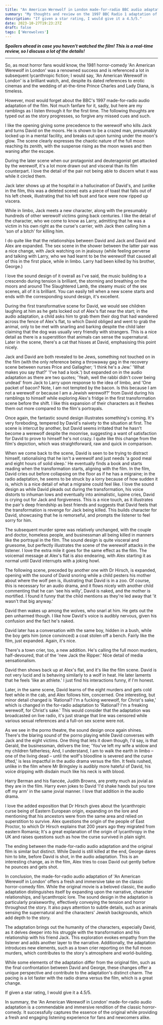 ```yaml
---
title: "An American Werewolf in London made-for-radio BBC audio adaptation"
summary: "My thoughts and review on the 1997 BBC Radio 1 adaptation of An American Werewolf in London."
description: "If given a star rating, I would give it a 4.5/5."
date: 2023-10-27T19:23:27Z
draft: false
tags: ['Werewolves']
---
```


***Spoilers ahead in case you haven't watched the film! This is a real-time review, so I discuss a lot of the details!***

---

So, as most horror fans would know, the 1981 horror-comedy 'An American Werewolf in London' was a renowned success and is referenced a lot in subsequent lycanthropic fiction; I would say, 'An American Werewolf in London' is a brilliant watch, and, despite its dated references to erotic cinemas and the wedding of at-the-time Prince Charles and Lady Diana, is timeless.

However, most would forget about the BBC's 1997 made-for-radio audio adaptation of the film. Not much fanfare for it, sadly, but here are my ramblings as I listen through it for the first time. The following thoughts are typed out as the story progresses, so forgive any missed cues and such.

I like the opening giving some precedence to the werewolf who kills Jack and turns David on the moors. He is shown to be a crazed man, presumably locked up in a mental facility, and breaks out upon turning under the moon's glow. The scene clearly expresses the chaotic nature of the full moon reaching its zenith, with the suspense rising as the moon waxes and then waning after the escape.

During the later scene when our protagonist and deuteragonist get attacked by the werewolf, it's a lot more drawn out and visceral than its film counterpart. I love the detail of the pair not being able to discern what it was while it circled them.

Jack later shows up at the hospital in a hallucination of David's, and (unlike in the film, this was a deleted scene) eats a piece of toast that falls out of his left cheek, illustrating that his left bust and face were now ripped up viscera.

While in limbo, Jack meets a new character, along with the presumably hundreds of other werewolf victims going back centuries. I like the detail of the character, who we come to know as Larry, admitting that he was a victim in his own right as the curse's carrier, with Jack then calling him a 'son of a bitch' for killing him.

I do quite like that the relationships between David and Jack and David and Alex are expanded. The sex scene in the shower between the latter pair was a nice change, with Jack watching on in jealousy (while feeling perverse and talking with Larry, who we had learnt to be the werewolf that caused all of this in the first place, while in limbo. Larry had been killed by his brother, George.)

I love the sound design of it overall as I've said, the music building to a crescendo during tension is brilliant, the storming and breathing on the moors and around The Slaughtered Lamb, the steamy music of the sex scenes, all of it is brilliant. You can easily tell when a new scene starts and ends with the corresponding sound design, it's excellent.

During the first transformative scene for David, we would see children laughing at him as he gets locked out of Alex's flat near the start; in the audio adaptation, a child asks him to grab them their dog that had wandered across the fence of Alex's flat, to which David obliged and went to grab the animal, only to be met with snarling and barking despite the child later claiming that the dog was usually very friendly with strangers. This is a nice detail as there is a superstition that animals can sense the supernatural. Later in the scene, there's a cat that hisses at David, emphasising this point nicely.

Jack and David are both revealed to be Jews, something not touched on in the film (with the only reference being a throwaway gag in the recovery scene between nurses Price and Gallagher; 'I think he's a Jew.' 'What makes you say that?' 'I've had a look.') but expanded on in the audio adaptation as there are two quotes; 'Yeah, well the rabbi didn't cover being undead' from Jack to Larry upon response to the idea of limbo, and 'One packet of bacon? Note, I am not tempted by the bacon. Is this because I am not a werewolf or because I am a Jewish werewolf?' from David during his ramblings to himself while exploring Alex's fridge in the first transformation scene before the shift. I like this expansion of their characters as it fleshes them out more compared to the film's portrayals.

Once again, the fantastic sound design illustrates something's coming. It's very foreboding, tempered by David's naivety to the situation at first. The scene is intercut by another, but David seems irritated that he hasn't become a werewolf despite the moonrise, suggesting a want of satisfaction for David to prove to himself he's not crazy. I quite like this change from the film's depiction, which was straightforward, raw and quick in comparison.

When we come back to the scene, David is seen to be trying to distract himself, rationalising that he isn't a werewolf and just needs 'a good meal and eight hours of solid sleep.' He eventually finds a book and starts reading when the transformation starts, aligning with the film. In the film, David cries out before collapsing on the floor as if he has a migraine; in the radio adaptation, he seems to be struck by a lorry because of how sudden it is, which is a nice detail of what a migraine could feel like. I love the sound design as while David pleads out during the transformation, his voice distorts to inhuman lows and eventually into animalistic, lupine cries, David is crying out for Jack and forgiveness. This is a nice touch, as it illustrates the pair's deep friendship as best friends and suggests that David feels that the transformation is revenge for Jack being killed. This builds character for David, showcasing that he is remorseful, and prompts the listener to feel sorry for him.

The subsequent murder spree was relatively unchanged, with the couple and doctor, homeless people, and businessman all being killed in manners like the portrayal in the film. The sound design is quite visceral and gruesome, but perfectly illustrates the scene of the werewolf attacks in the listener. I love the extra mile it goes for the same effect as the film. The voicemail message at Alex's flat is also endearing, with Alex starting it as normal until David interrupts with a joking howl.

The following scene, preceded by another one with Dr Hirsch, is expanded, opening with the sound of David snoring while a child pesters his mother about where the wolf pen is, illustrating that David is in a zoo. Of course, this is necessary for an audio drama, and it flows nicely with another child commenting that he can 'see his willy', David is naked, and the mother is mortified. I found it funny that the child mentions as they're led away that 'it wasn't that big anyway.'

David then wakes up among the wolves, who snarl at him. He gets out the pen unharmed though. I like how David's voice is audibly nervous, given his confusion and the fact he's naked.

David later has a conversation with the same boy, hidden in a bush, while the boy gets him (once convinced) a coat stolen off a bench. Fairly like the film, just expanded. Again, it's nice.

There's a town crier, too, a new addition. He's calling the full moon murders, half-devoured, that of the 'new Jack the Ripper.' Nice detail of media sensationalism.

David then shows back up at Alex's flat, and it's like the film scene. David is not very lucid and is behaving similarly to a wolf in heat. He later laments that he feels 'like an athlete.' I just find his interactions funny, if I'm honest.

Later, in the same scene, David learns of the eight murders and gets cold feet while in the cab, and Alex follows him, concerned. One interesting, but minor detail changed is 'Rational? I'm a fucking werewolf, for Christ's sake,' which is changed in the for-radio adaptation to 'Rational? I'm a freaking werewolf, for Christ's sake.' This would consider that the adaptation was broadcasted on live radio, it's just strange that line was censored while various sexual references and a full-on sex scene were not.

As we see in the porno theatre, the sound design once again shines. There's the blaring sound of the porno playing while David converses with Jack and the eight victims. One thing that lets it down though, I'd say, is that Gerald, the businessman, delivers the line; 'You've left my wife a widow and my children fatherless; And, I understand, I am to walk the earth in limbo – one of the living dead – until the wolf's bloodline is severed and the curse lifted,' is less impactful in the audio drama versus the film. It feels rushed, unlike in the film where Mr Bringsley is audibly more hateful of David, his voice dripping with disdain much like his neck is with blood.

Harry Berman and his fiancée, Judith Browns, are pretty much as jovial as they are in the film. Harry even jokes to David 'I'd shake hands but you tore off my arm' in the same jovial manner. I love that addition in the audio drama.

I love the added exposition that Dr Hirsch gives about the lycanthropic curse being of Eastern European origin, expanding on the lore and mentioning that his ancestors were from the same area and relied on superstition to survive. Alex questions the origin of the people of East Proctor, to which Dr Hirsch explains that 200 years ago they migrated from eastern Romania; It's a great explanation of the origin of lycanthropy in the UK and raises questions such as how the curse survived in plain sight.

The ending between the made-for-radio audio adaptation and the original film is similar but distinct. While David is still killed at the end, George dares him to bite, before David is shot, in the audio adaptation. This is an interesting change, as in the film, Alex tries to coax David out gently before he pounces and gets shot.

In conclusion, the made-for-radio audio adaptation of 'An American Werewolf in London' offers a fresh and immersive take on the classic horror-comedy film. While the original movie is a beloved classic, the audio adaptation distinguishes itself by expanding upon the narrative, character relationships, and lycanthropic lore. The sound design in the adaptation is particularly praiseworthy, effectively conveying the tension and horror throughout the story. It also pays attention to subtle details, such as animals sensing the supernatural and the characters' Jewish backgrounds, which add depth to the story.

The adaptation brings out the humanity of the characters, especially David, as it delves deeper into his struggle with the transformation and his relationship with his friend Jack. This exploration evokes empathy from the listener and adds another layer to the narrative. Additionally, the adaptation introduces new elements, such as a town crier reporting on the full moon murders, which contributes to the story's atmosphere and world-building.

While some elements of the adaptation differ from the original film, such as the final confrontation between David and George, these changes offer a unique perspective and contribute to the adaptation's distinct charm. The pacing is a lot faster with the radio drama versus the film, which is a great change.

If given a star rating, I would give it a 4.5/5.

In summary, the 'An American Werewolf in London' made-for-radio audio adaptation is a commendable and immersive rendition of the classic horror-comedy. It successfully captures the essence of the original while providing a fresh and engaging listening experience for fans and newcomers alike.
